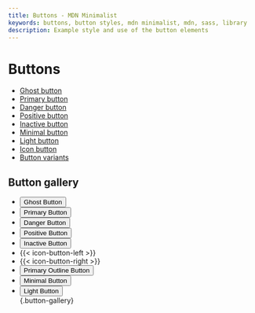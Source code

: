 ```yaml
---
title: Buttons - MDN Minimalist
keywords: buttons, button styles, mdn minimalist, mdn, sass, library
description: Example style and use of the button elements
---
```


# Buttons

- [Ghost button](ghost-button/)
- [Primary button](primary-button/)
- [Danger button](danger-button/)
- [Positive button](positive-button/)
- [Inactive button](inactive-button/)
- [Minimal button](minimal-button/)
- [Light button](light-button/)
- [Icon button](icon-button/)
- [Button variants](button-variants/)

## Button gallery

- <button class="ghost">Ghost Button</button>
- <button class="button">Primary Button</button>
- <button class="button danger">Danger Button</button>
- <button class="button positive">Positive Button</button>
- <button class="button inactive">Inactive Button</button>
- {{< icon-button-left >}}
- {{< icon-button-right >}}
- <button class="button outline">Primary Outline Button</button>
- <button class="button minimal">Minimal Button</button>
- <div class="dark"><button class="button light">Light Button</button></div>
  {.button-gallery}
